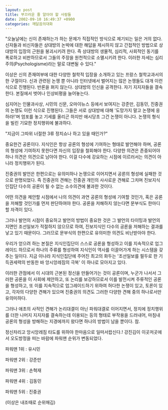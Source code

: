 ```yaml
---
layout: post
title: 부끄러운 줄 알아야 할 사람들
date: 2002-09-10 16:49:37 +0900
categories: 깨달음의대화
---
```

"오늘날에는 신이 존재하는가 하는 문제가 직접적인 방식으로 제기되는 일은 거의 없다. 신자들과 비신자들은 상대방의 논박에 대한 해답을 제시하지 않고 간접적인 방법으로 상대방의 입장의 근원을 붕괴시키려 한다. 즉 상대방의 생물적, 심리적, 사회적인 동기를 폭로하고 비판하므로서 그들의 주장을 원천적으로 소멸시키려 한다. 이러한 자세는 심리주의(Psychologisme)라는 말로 대변될 수 있다."
  

  
이상은 신의 존재여부에 대한 다양한 철학적 입장을 소개하고 있는 프랑스 철학교과서의 한 구절이다. 신과 관련된 논쟁 뿐 아니라 인터넷에서 벌어지는 많은 논쟁들도 대개 이런 식으로 진행된다. 반론을 펴지 않는다. 상대방의 인신을 공격한다. 자기 지지자들을 결속한다. 본질에서 벗어나 인상비평을 늘어놓는다.
  

  
심지어는 인물과사상, 시민의 신문, 오마이뉴스 등에서 보여지는 강준만, 김동민, 진중권의 논쟁도 이런 식으로 진행된다. 그들은 서로 상대방에 대해 '도망가지 말고 논쟁에 응하라!'며 엄포를 놓고 기세를 올리곤 하지만 애시당초 그건 논쟁이 아니다. 논쟁의 형식을 빌린 기묘한 정치행위에 불과하다.
  

  
"지금이 그따위 너절한 3류 정치쇼나 하고 있을 때인가?"
  

  
중요한건 공론이다. 지식인은 항상 공론의 형성에 기여하는 형태로 발언해야 하며, 공론의 형성에 기여하지 못한다면 자신의 입장을 철회해야 한다. 다양한 의견은 존중되어야 하나 의견은 의견으로 남아야 한다. 이걸 다수에 강요하는 시점에 이르러서는 의견이 아니라 정치행위가 된다.
  

  
진중권의 발언은 한편으로는 유의미하나 논쟁으로 이어지면서 공론의 형성에 실패한 것으로 판명되었다. 즉 진중권의 견해는 진중권 개인의 사사로운 견해로 그치며 진보지식인집단 다수의 공론이 될 수 없는 소수의견에 불과한 것이다.
  

  
어떤 의견을 제안할 시점에서 나의 의견이 과연 공론의 형성에 기여할 것인가, 혹은 공론을 저해할 것인가를 먼저 판단하여야 한다. 공론을 저해하지 않는다면 문부식도 한마디 할 자격이 있다.
  

  
그러나 발언의 시점이 중요하고 발언의 방법이 중요한 것은 그 발언의 타이밍과 발언의 지면인 조선일보가 적절하지 않으므로 하여, 진보지식인 다수의 공론을 저해하는 결과를 낳고 있기 때문이다. 그러므로 문부식의 한편으로 유의미한 의견도 비난받아야 한다.
  

  
우리가 얻으려 하는 본질은 지식인집단이 스스로 공론을 형성하고 이를 지속적으로 업그레이드 하므로서 하나의 주류를 형성하여 지식인이 역사를 이끌어가게 하는 시스템을 갖추는 일이다. 지금 이나라 지식인집단에 주어진 최고의 화두는 '조선일보를 필두로 한 기득권세력의 반동한 바 앙시앙레짐의 극복' 이 하나로 모아지고 있다.
  

  
이러한 관점에서 이 시대의 근본된 정신을 만들어가는 것이 공론이며, 누군가 나서서 그러한 공론을 이 사회에 제안하고, 또 논리를 보강하므로서 이를 발전시켜 주류적인 공론을 형성하고, 또 이를 지속적으로 업그레이드하기 위하여 허다한 논쟁이 있고, 토론이 있고, 각자의 다양한 견해가 있으며 진중권의 의견도 그러한 다양한 견해 중의 하나로서만 유의미하다.
  

  
그러나 애초의 사적인 견해가 논리대결이 아닌 파워대결로 이어지면서, 정치에 정치행위를 더한 나머지 지지자를 결속하는데 이용되는 등의 형태로 부작용을 드러내어, 마침내 공론의 형성을 방해하는 지경에까지 왔다면 하나의 방법이 남을 뿐이다. 참.
  

  

  

  

  

  

  
정신차리고 앙시앙레짐 타도를 위하야 한마음으로 일떠서랍신다.! 강진김이 이곳저곳에서 오도방정을 떠는 바람에 파워맨 순위가 변동되었다.
  

  
파워맨 1위 : 유시민
  
파워맨 2위 : 강준만
  
파워맨 3위 : 손혁재
  
파워맨 4위 : 김동민
  
파워맨 5위 : 진중권
  

  
(이상은 내조때로 순위매김)